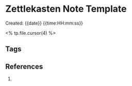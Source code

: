 # Zettlekasten Note Template
Created: {{date}} {{time:HH:mm:ss}}

<% tp.file.cursor(4) %>

## Tags

## References
1. 